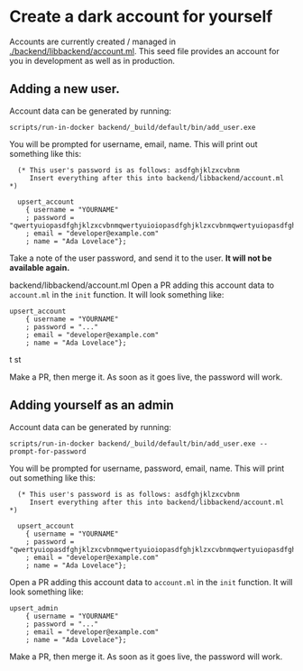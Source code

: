 # Create a dark account for yourself

Accounts are currently created / managed in [./backend/libbackend/account.ml](./backend/libbackend/account.ml). This seed file provides an account for you in development as well as in production.

## Adding a new user.

Account data can be generated by running:
```
scripts/run-in-docker backend/_build/default/bin/add_user.exe
```

You will be prompted for username, email, name. This will print out something like this:

```
  (* This user's password is as follows: asdfghjklzxcvbnm
     Insert everything after this into backend/libbackend/account.ml *)

  upsert_account
    { username = "YOURNAME"
    ; password = "qwertyuiopasdfghjklzxcvbnmqwertyuioiopasdfghjklzxcvbnmqwertyuiopasdfghjklzxcvbnmqwertyuiopasdfghjklzxcvbnmqwertyuiopasdfghjklzxcAAAAAAAAAAAAAAAAAAAAAAAAAAAAAAAAAAAAAAAAAAA="
    ; email = "developer@example.com"
    ; name = "Ada Lovelace"};

```

Take a note of the user password, and send it to the user. __It will not be available again.__

backend/libbackend/account.ml
Open a PR adding this account data to `account.ml` in the `init` function. It will look something like:
```
upsert_account
    { username = "YOURNAME"
    ; password = "..."
    ; email = "developer@example.com"
    ; name = "Ada Lovelace"};
```
t st

Make a PR, then merge it. As soon as it goes live, the password will work.

## Adding yourself as an admin

Account data can be generated by running:
```
scripts/run-in-docker backend/_build/default/bin/add_user.exe --prompt-for-password
```

You will be prompted for username, password, email, name. This will print out something like this:

```
  (* This user's password is as follows: asdfghjklzxcvbnm
     Insert everything after this into backend/libbackend/account.ml *)

  upsert_account
    { username = "YOURNAME"
    ; password = "qwertyuiopasdfghjklzxcvbnmqwertyuioiopasdfghjklzxcvbnmqwertyuiopasdfghjklzxcvbnmqwertyuiopasdfghjklzxcvbnmqwertyuiopasdfghjklzxcAAAAAAAAAAAAAAAAAAAAAAAAAAAAAAAAAAAAAAAAAAA="
    ; email = "developer@example.com"
    ; name = "Ada Lovelace"};

```

Open a PR adding this account data to `account.ml` in the `init` function. It will look something like:

```
upsert_admin
    { username = "YOURNAME"
    ; password = "..."
    ; email = "developer@example.com"
    ; name = "Ada Lovelace"};
```

Make a PR, then merge it. As soon as it goes live, the password will work.
